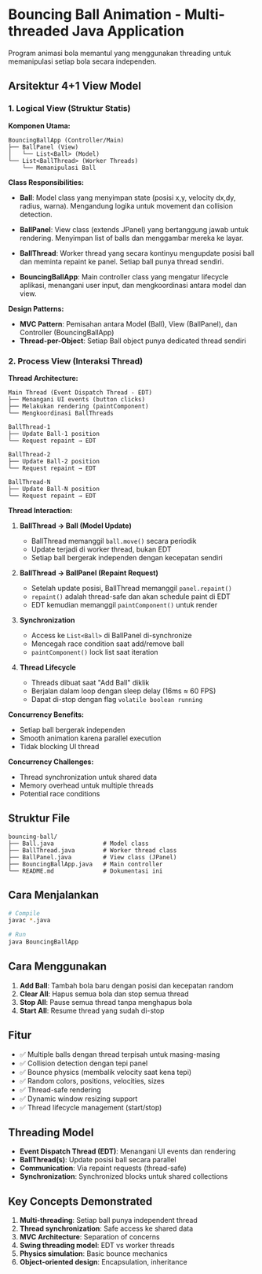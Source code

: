 # Bouncing Ball Animation - Multi-threaded Java Application

Program animasi bola memantul yang menggunakan threading untuk memanipulasi setiap bola secara independen.

## Arsitektur 4+1 View Model

### 1. Logical View (Struktur Statis)

**Komponen Utama:**
```
BouncingBallApp (Controller/Main)
├── BallPanel (View)
│   └── List<Ball> (Model)
└── List<BallThread> (Worker Threads)
    └── Memanipulasi Ball
```

**Class Responsibilities:**

- **Ball**: Model class yang menyimpan state (posisi x,y, velocity dx,dy, radius, warna). Mengandung logika untuk movement dan collision detection.

- **BallPanel**: View class (extends JPanel) yang bertanggung jawab untuk rendering. Menyimpan list of balls dan menggambar mereka ke layar.

- **BallThread**: Worker thread yang secara kontinyu mengupdate posisi ball dan meminta repaint ke panel. Setiap ball punya thread sendiri.

- **BouncingBallApp**: Main controller class yang mengatur lifecycle aplikasi, menangani user input, dan mengkoordinasi antara model dan view.

**Design Patterns:**
- **MVC Pattern**: Pemisahan antara Model (Ball), View (BallPanel), dan Controller (BouncingBallApp)
- **Thread-per-Object**: Setiap Ball object punya dedicated thread sendiri

### 2. Process View (Interaksi Thread)

**Thread Architecture:**

```
Main Thread (Event Dispatch Thread - EDT)
├── Menangani UI events (button clicks)
├── Melakukan rendering (paintComponent)
└── Mengkoordinasi BallThreads

BallThread-1
├── Update Ball-1 position
└── Request repaint → EDT

BallThread-2
├── Update Ball-2 position
└── Request repaint → EDT

BallThread-N
├── Update Ball-N position
└── Request repaint → EDT
```

**Thread Interaction:**

1. **BallThread → Ball (Model Update)**
   - BallThread memanggil `ball.move()` secara periodik
   - Update terjadi di worker thread, bukan EDT
   - Setiap ball bergerak independen dengan kecepatan sendiri

2. **BallThread → BallPanel (Repaint Request)**
   - Setelah update posisi, BallThread memanggil `panel.repaint()`
   - `repaint()` adalah thread-safe dan akan schedule paint di EDT
   - EDT kemudian memanggil `paintComponent()` untuk render

3. **Synchronization**
   - Access ke `List<Ball>` di BallPanel di-synchronize
   - Mencegah race condition saat add/remove ball
   - `paintComponent()` lock list saat iteration

4. **Thread Lifecycle**
   - Threads dibuat saat "Add Ball" diklik
   - Berjalan dalam loop dengan sleep delay (16ms ≈ 60 FPS)
   - Dapat di-stop dengan flag `volatile boolean running`

**Concurrency Benefits:**
- Setiap ball bergerak independen
- Smooth animation karena parallel execution
- Tidak blocking UI thread

**Concurrency Challenges:**
- Thread synchronization untuk shared data
- Memory overhead untuk multiple threads
- Potential race conditions

## Struktur File

```
bouncing-ball/
├── Ball.java              # Model class
├── BallThread.java        # Worker thread class
├── BallPanel.java         # View class (JPanel)
├── BouncingBallApp.java   # Main controller
└── README.md              # Dokumentasi ini
```

## Cara Menjalankan

```bash
# Compile
javac *.java

# Run
java BouncingBallApp
```

## Cara Menggunakan

1. **Add Ball**: Tambah bola baru dengan posisi dan kecepatan random
2. **Clear All**: Hapus semua bola dan stop semua thread
3. **Stop All**: Pause semua thread tanpa menghapus bola
4. **Start All**: Resume thread yang sudah di-stop

## Fitur

- ✅ Multiple balls dengan thread terpisah untuk masing-masing
- ✅ Collision detection dengan tepi panel
- ✅ Bounce physics (membalik velocity saat kena tepi)
- ✅ Random colors, positions, velocities, sizes
- ✅ Thread-safe rendering
- ✅ Dynamic window resizing support
- ✅ Thread lifecycle management (start/stop)

## Threading Model

- **Event Dispatch Thread (EDT)**: Menangani UI events dan rendering
- **BallThread(s)**: Update posisi ball secara parallel
- **Communication**: Via repaint requests (thread-safe)
- **Synchronization**: Synchronized blocks untuk shared collections

## Key Concepts Demonstrated

1. **Multi-threading**: Setiap ball punya independent thread
2. **Thread synchronization**: Safe access ke shared data
3. **MVC Architecture**: Separation of concerns
4. **Swing threading model**: EDT vs worker threads
5. **Physics simulation**: Basic bounce mechanics
6. **Object-oriented design**: Encapsulation, inheritance
